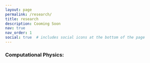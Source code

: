 ```yaml
---
layout: page
permalink: /research/
title: research
description: Cooming Soon
nav: true
nav_order: 1
social: true  # includes social icons at the bottom of the page
---
```



### Computational Physics:


